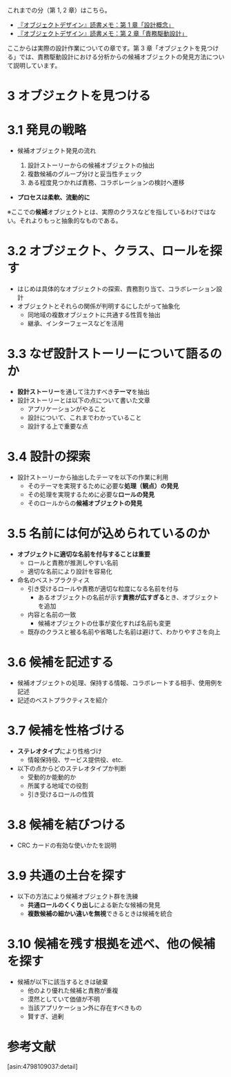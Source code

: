 <!-- 『オブジェクトデザイン』読書メモ：第 3 章「オブジェクトを見つける」 -->

これまでの分（第 1, 2 章）はこちら。

- [『オブジェクトデザイン』読書メモ：第 1 章「設計概念」](http://kymmt90.hatenablog.com/entry/object-design_1)
- [『オブジェクトデザイン』読書メモ：第 2 章「責務駆動設計」](http://kymmt90.hatenablog.com/entry/object-design_2)

ここからは実際の設計作業についての章です。第 3 章「オブジェクトを見つける」では、責務駆動設計における分析からの候補オブジェクトの発見方法について説明しています。

# 3 オブジェクトを見つける

# 3.1 発見の戦略

- 候補オブジェクト発見の流れ
  1. 設計ストーリーからの候補オブジェクトの抽出
  2. 複数候補のグループ分けと妥当性チェック
  3. ある程度見つかれば責務、コラボレーションの検討へ遷移

- **プロセスは柔軟、流動的に**

※ここでの**候補**オブジェクトとは、実際のクラスなどを指しているわけではない。それよりもっと抽象的なものである。

# 3.2 オブジェクト、クラス、ロールを探す

- はじめは具体的なオブジェクトの探索、責務割り当て、コラボレーション設計
- オブジェクトとそれらの関係が判明するにしたがって抽象化
  - 同地域の複数オブジェクトに共通する性質を抽出
  - 継承、インターフェースなどを活用

# 3.3 なぜ設計ストーリーについて語るのか

- **設計ストーリー**を通して注力すべき**テーマ**を抽出
- 設計ストーリーとは以下の点について書いた文章
  - アプリケーションがやること
  - 設計について、これまでわかっていること
  - 設計する上で重要な点

# 3.4 設計の探索

- 設計ストーリーから抽出したテーマを以下の作業に利用
  - そのテーマを実現するために必要な**処理（観点）の発見**
  - その処理を実現するために必要な**ロールの発見**
  - そのロールからの**候補オブジェクトの発見**

# 3.5 名前には何が込められているのか

- **オブジェクトに適切な名前を付与することは重要**
  - ロールと責務が推測しやすい名前
  - 適切な名前により設計を容易化
- 命名のベストプラクティス
  - 引き受けるロールや責務が適切な粒度になる名前を付与
    - あるオブジェクトの名前が示す**責務が広すぎる**とき、オブジェクトを追加
  - 内容と名前の一致
    - 候補オブジェクトの仕事が変化すれば名前も変更
  - 既存のクラスと被る名前や省略した名前は避けて、わかりやすさを向上

# 3.6 候補を記述する

- 候補オブジェクトの処理、保持する情報、コラボレートする相手、使用例を記述
- 記述のベストプラクティスを紹介

# 3.7 候補を性格づける

- **ステレオタイプ**により性格づけ
  - 情報保持役、サービス提供役、etc.
- 以下の点からどのステレオタイプか判断
  - 受動的か能動的か
  - 所属する地域での役割
  - 引き受けるロールの性質

# 3.8 候補を結びつける

- CRC カードの有効な使いかたを説明

# 3.9 共通の土台を探す

- 以下の方法により候補オブジェクト群を洗練
  - **共通ロールのくくり出し**による新たな候補の発見
  - **複数候補の細かい違いを無視**できるときは候補を統合

# 3.10 候補を残す根拠を述べ、他の候補を探す

- 候補が以下に該当するときは破棄
  - 他のより優れた候補と責務が重複
  - 漠然としていて価値が不明
  - 当該アプリケーション外に存在すべきもの
  - 賢すぎ、過剰

# 参考文献

[asin:4798109037:detail]
